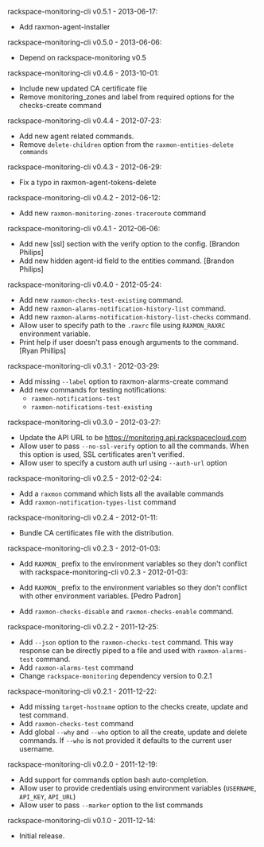 rackspace-monitoring-cli v0.5.1 - 2013-06-17:

* Add raxmon-agent-installer

rackspace-monitoring-cli v0.5.0 - 2013-06-06:

* Depend on rackspace-monitoring v0.5

rackspace-monitoring-cli v0.4.6 - 2013-10-01:

* Include new updated CA certificate file
* Remove monitoring_zones and label from required options for the checks-create
  command

rackspace-monitoring-cli v0.4.4 - 2012-07-23:

* Add new agent related commands.
* Remove `delete-children` option from the `raxmon-entities-delete commands`

rackspace-monitoring-cli v0.4.3 - 2012-06-29:

* Fix a typo in raxmon-agent-tokens-delete

rackspace-monitoring-cli v0.4.2 - 2012-06-12:

* Add new `raxmon-monitoring-zones-traceroute` command

rackspace-monitoring-cli v0.4.1 - 2012-06-06:

* Add new [ssl] section with the verify option to the config.
  [Brandon Philips]
* Add new hidden agent-id field to the entities command.
  [Brandon Philips]

rackspace-monitoring-cli v0.4.0 - 2012-05-24:

* Add new `raxmon-checks-test-existing` command.
* Add new `raxmon-alarms-notification-history-list` command.
* Add new `raxmon-alarms-notification-history-list-checks` command.
* Allow user to specify path to the `.raxrc` file using `RAXMON_RAXRC`
  environment variable.
* Print help if user doesn't pass enough arguments to the command.
  [Ryan Phillips]

rackspace-monitoring-cli v0.3.1 - 2012-03-29:

* Add missing `--label` option to raxmon-alarms-create command
* Add new commands for testing notifications:
  * `raxmon-notifications-test`
  * `raxmon-notifications-test-existing`

rackspace-monitoring-cli v0.3.0 - 2012-03-27:

* Update the API URL to be https://monitoring.api.rackspacecloud.com
* Allow user to pass `--no-ssl-verify` option to all the commands.
  When this option is used, SSL certificates aren't verified.
* Allow user to specify a custom auth url using `--auth-url` option

rackspace-monitoring-cli v0.2.5 - 2012-02-24:

* Add a `raxmon` command which lists all the available commands
* Add `raxmon-notification-types-list` command

rackspace-monitoring-cli v0.2.4 - 2012-01-11:

* Bundle CA certificates file with the distribution.

rackspace-monitoring-cli v0.2.3 - 2012-01-03:

* Add `RAXMON_` prefix to the environment variables so they don't conflict with
 rackspace-monitoring-cli v0.2.3 - 2012-01-03:

* Add `RAXMON_` prefix to the environment variables so they don't conflict with
  other environment variables.
  [Pedro Padron]

* Add `raxmon-checks-disable` and `raxmon-checks-enable` command.

rackspace-monitoring-cli v0.2.2 - 2011-12-25:

* Add `--json` option to the `raxmon-checks-test` command. This way response
  can be directly piped to a file and used with `raxmon-alarms-test` command.
* Add `raxmon-alarms-test` command
* Change `rackspace-monitoring` dependency version to 0.2.1

rackspace-monitoring-cli v0.2.1 - 2011-12-22:

* Add missing `target-hostname` option to the checks create, update and test
  command.
* Add `raxmon-checks-test` command
* Add global `--why` and `--who` option to all the create, update and delete
  commands. If `--who` is not provided it defaults to the current user username.

rackspace-monitoring-cli v0.2.0 - 2011-12-19:

 * Add support for commands option bash auto-completion.
 * Allow user to provide credentials using environment variables
   (`USERNAME`, `API_KEY`, `API_URL`)
 * Allow user to pass `--marker` option to the list commands

rackspace-monitoring-cli v0.1.0 - 2011-12-14:

 * Initial release.
